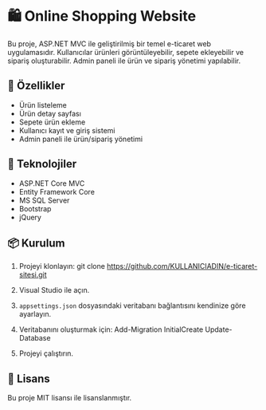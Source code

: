# 🛍️ Online Shopping Website

Bu proje, ASP.NET MVC ile geliştirilmiş bir temel e-ticaret web uygulamasıdır. Kullanıcılar ürünleri görüntüleyebilir, sepete ekleyebilir ve sipariş oluşturabilir. Admin paneli ile ürün ve sipariş yönetimi yapılabilir.

## 🚀 Özellikler

- Ürün listeleme
- Ürün detay sayfası
- Sepete ürün ekleme
- Kullanıcı kayıt ve giriş sistemi
- Admin paneli ile ürün/sipariş yönetimi

## 🔧 Teknolojiler

- ASP.NET Core MVC
- Entity Framework Core
- MS SQL Server
- Bootstrap
- jQuery

## 📦 Kurulum

1. Projeyi klonlayın:
git clone https://github.com/KULLANICIADIN/e-ticaret-sitesi.git

2. Visual Studio ile açın.

3. `appsettings.json` dosyasındaki veritabanı bağlantısını kendinize göre ayarlayın.

4. Veritabanını oluşturmak için:
Add-Migration InitialCreate Update-Database

5. Projeyi çalıştırın.

## 📄 Lisans

Bu proje MIT lisansı ile lisanslanmıştır.
